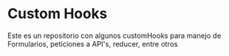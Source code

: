 # Custom Hooks

Este es un repositorio con algunos customHooks para manejo de Formularios, peticiones a API's, reducer, entre otros
